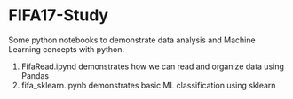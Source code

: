 # FIFA17-Study
Some python notebooks to demonstrate data analysis and Machine Learning concepts with python.


1. FifaRead.ipynd demonstrates how we can read and organize data using Pandas
2. fifa_sklearn.ipynb demonstrates basic ML classification using sklearn
